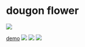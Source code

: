 # dougon flower
![](https://img.shields.io/badge/dougon-Lab-c2cef2.svg?colorA=9db2b0)

[demo](https://liushihhao2718.github.io/dougon-flower/)
![](https://github.com/st930112/dougon-flower/blob/master/docs/thumb.png)
![](https://github.com/st930112/dougon-flower/blob/master/docs/thumb1.png)
![](https://github.com/st930112/dougon-flower/blob/master/docs/thumb2.png)
